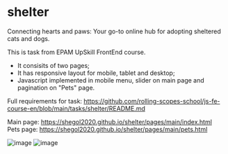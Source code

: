 # shelter

Connecting hearts and paws: Your go-to online hub for adopting sheltered cats and dogs.

This is task from EPAM UpSkill FrontEnd course. 
- It consisits of two pages;
- It has responsive layout for mobile, tablet and desktop;
- Javascript implemented in mobile menu, slider on main page and pagination on "Pets" page.

Full requirements for task: https://github.com/rolling-scopes-school/js-fe-course-en/blob/main/tasks/shelter/README.md

Main page: https://shegol2020.github.io/shelter/pages/main/index.html  
Pets page: https://shegol2020.github.io/shelter/pages/main/pets.html

![image](https://user-images.githubusercontent.com/70282983/236533890-50eede46-8a31-460f-b2ff-57f1110c73f4.png)
![image](https://github.com/shegol2020/shelter/assets/70282983/b4c31b6d-fd2c-4a2e-9634-ff168f20af0a)


